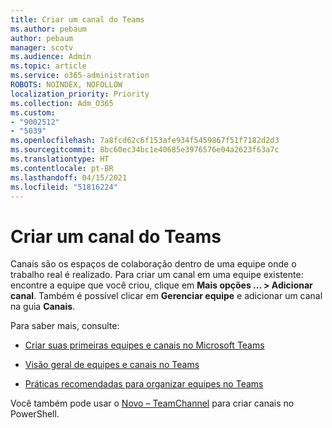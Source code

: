 ```yaml
---
title: Criar um canal do Teams
ms.author: pebaum
author: pebaum
manager: scotv
ms.audience: Admin
ms.topic: article
ms.service: o365-administration
ROBOTS: NOINDEX, NOFOLLOW
localization_priority: Priority
ms.collection: Adm_O365
ms.custom:
- "9002512"
- "5039"
ms.openlocfilehash: 7a8fcd62c6f153afe934f5459867f51f7182d2d3
ms.sourcegitcommit: 8bc60ec34bc1e40685e3976576e04a2623f63a7c
ms.translationtype: HT
ms.contentlocale: pt-BR
ms.lasthandoff: 04/15/2021
ms.locfileid: "51816224"
---
```

# <a name="create-a-teams-channel"></a>Criar um canal do Teams

Canais são os espaços de colaboração dentro de uma equipe onde o trabalho real é realizado. Para criar um canal em uma equipe existente: encontre a equipe que você criou, clique em **Mais opções ... > Adicionar canal**. Também é possível clicar em **Gerenciar equipe** e adicionar um canal na guia **Canais**.

Para saber mais, consulte:

- [Criar suas primeiras equipes e canais no Microsoft Teams](https://docs.microsoft.com/MicrosoftTeams/get-started-with-teams-create-your-first-teams-and-channels)

- [Visão geral de equipes e canais no Teams](https://docs.microsoft.com/microsoftteams/teams-channels-overview)

- [Práticas recomendadas para organizar equipes no Teams](https://docs.microsoft.com/MicrosoftTeams/best-practices-organizing)

Você também pode usar o [Novo – TeamChannel](https://docs.microsoft.com/powershell/module/teams/new-teamchannel?view=teams-ps) para criar canais no PowerShell. 
